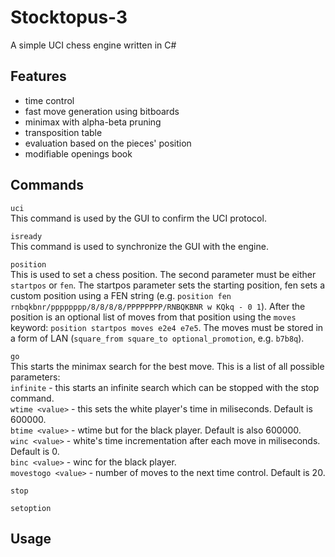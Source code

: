 # Stocktopus-3
A simple UCI chess engine written in C#

## Features
* time control
* fast move generation using bitboards
* minimax with alpha-beta pruning
* transposition table
* evaluation based on the pieces' position
* modifiable openings book

## Commands
```uci```   
This command is used by the GUI to confirm the UCI protocol.

```isready```   
This command is used to synchronize the GUI with the engine.

```position```   
This is used to set a chess position. The second parameter must be either ```startpos``` or ```fen```.
The startpos parameter sets the starting position, fen sets a custom position using a FEN string (e.g.
```position fen rnbqkbnr/pppppppp/8/8/8/8/PPPPPPPP/RNBQKBNR w KQkq - 0 1```).
After the position is an optional list of moves from that position using the ```moves``` keyword:
```position startpos moves e2e4 e7e5```. The moves must be stored in a form of LAN (```square_from square_to optional_promotion```, e.g. ```b7b8q```).

```go```   
This starts the minimax search for the best move.
This is a list of all possible parameters:      
```infinite``` - this starts an infinite search which can be stopped with the stop command.   
```wtime <value>``` - this sets the white player's time in miliseconds. Default is 600000.   
```btime <value>``` - wtime but for the black player. Default is also 600000.   
```winc <value>``` - white's time incrementation after each move in miliseconds. Default is 0.   
```binc <value>``` - winc for the black player.   
```movestogo <value>``` - number of moves to the next time control. Default is 20.   

```stop```   

```setoption```

## Usage
